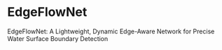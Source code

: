 # EdgeFlowNet
EdgeFlowNet: A Lightweight, Dynamic Edge-Aware Network for Precise Water Surface Boundary Detection
